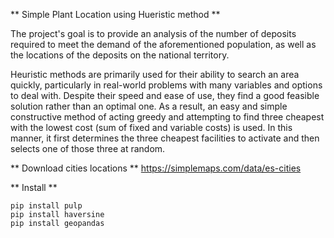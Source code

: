 ** Simple Plant Location using Hueristic method **

The project's goal is to provide an analysis of the number of deposits
required to meet the demand of the aforementioned population, as well as the
locations of the deposits on the national territory.


Heuristic methods are primarily used for their ability to search an area 
quickly, particularly in real-world problems with many variables and options 
to deal with. Despite their speed and ease of use, they find a good feasible 
solution rather than an optimal one. As a result, an easy and simple 
constructive method of acting greedy and attempting to find three cheapest 
with the lowest cost (sum of fixed and variable costs) is used. 
In this manner, it first determines the three cheapest facilities to activate 
and then selects one of those three at random.

** Download cities locations **
https://simplemaps.com/data/es-cities


** Install **
```
pip install pulp
pip install haversine
pip install geopandas
```





 
